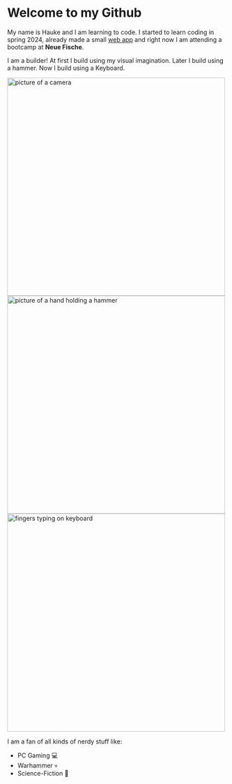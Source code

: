 # Welcome to my Github

My name is Hauke and I am learning to code. 
I started to learn coding in spring 2024, already made a small <a href="https://army-list-compressor.vercel.app" target="_blank">web app</a> and right now I am attending a bootcamp at **Neue Fische**.
  
I am a builder! 
At first I build using my visual imagination. Later I build using a hammer. Now I build using a Keyboard.

<img src="https://images.unsplash.com/photo-1495121553079-4c61bcce1894?q=80&w=1881&auto=format&fit=crop&ixlib=rb-4.0.3&ixid=M3wxMjA3fDB8MHxwaG90by1wYWdlfHx8fGVufDB8fHx8fA%3D%3D" alt="picture of a camera" height="500"> <img src="https://plus.unsplash.com/premium_photo-1723579315375-e18f86f4c50d?q=80&w=1921&auto=format&fit=crop&ixlib=rb-4.0.3&ixid=M3wxMjA3fDB8MHxwaG90by1wYWdlfHx8fGVufDB8fHx8fA%3D%3D" alt="picture of a hand holding a hammer" height="500">
<img src="https://images.unsplash.com/photo-1651248340514-f5822cb997c2?q=80&w=1827&auto=format&fit=crop&ixlib=rb-4.0.3&ixid=M3wxMjA3fDB8MHxwaG90by1wYWdlfHx8fGVufDB8fHx8fA%3D%3D" alt="fingers typing on keyboard" height="500">

I am a fan of all kinds of nerdy stuff like:
- PC Gaming 💻
- Warhammer 💀
- Science-Fiction 👾








